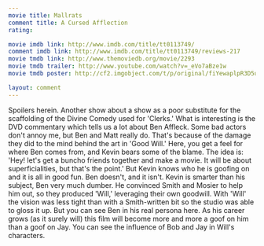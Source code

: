 ```yaml
---
movie title: Mallrats
comment title: A Cursed Afflection
rating: 

movie imdb link: http://www.imdb.com/title/tt0113749/
comment imdb link: http://www.imdb.com/title/tt0113749/reviews-217
movie tmdb link: http://www.themoviedb.org/movie/2293
movie tmdb trailer: http://www.youtube.com/watch?v=_eVo7aBze1w
movie tmdb poster: http://cf2.imgobject.com/t/p/original/fiYewaplpR3D5uvwIOFhwNGTBmZ.jpg

layout: comment
---
```


Spoilers herein.  Another show about a show as a poor substitute for the scaffolding of the Divine Comedy used for 'Clerks.'  What is interesting is the DVD commentary which tells us a lot about Ben Affleck. Some bad actors don't annoy me, but Ben and Matt really do. That's because of the damage they did to the mind behind the art in 'Good Will.'  Here, you get a feel for where Ben comes from, and Kevin bears some of the blame. The idea is: 'Hey! let's get a buncho friends together and make a movie. It will be about superficialities, but that's the point.' But Kevin knows who he is goofing on and it is all in good fun. Ben doesn't, and it isn't. Kevin is smarter than his subject, Ben very much dumber.  He convinced Smith and Mosier to help him out, so they produced 'Will,' leveraging their own goodwill. With 'Will' the vision was less tight than with a Smith-written bit so the studio was able to gloss it up.  But you can see Ben in his real persona here. As his career grows (as it surely will) this film will become more and more a goof on him than a goof on Jay. You can see the influence of Bob and Jay in Will's characters.